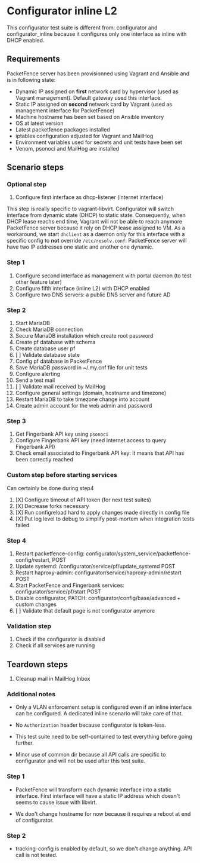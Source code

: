 # Configurator inline L2

This configurator test suite is different from: configurator and
configurator_inline because it configures only one interface as inline with
DHCP enabled.

## Requirements
PacketFence server has been provisionned using Vagrant and Ansible and is in
following state:
- Dynamic IP assigned on **first** network card by hypervisor (used as Vagrant
  management). Default gateway used this interface.
- Static IP assigned on **second** network card by Vagrant (used as management
  interface for PacketFence)
- Machine hostname has been set based on Ansible inventory
- OS at latest version
- Latest packetfence packages installed
- iptables configuration adjusted for Vagrant and MailHog
- Environment variables used for secrets and unit tests have been set
- Venom, psonoci and MailHog are installed

## Scenario steps

### Optional step
1. Configure first interface as dhcp-listener (internet interface)

This step is really specific to vagrant-libvirt. Configurator will switch interface from
dynamic state (DHCP) to static state. Consequently, when DHCP lease reachs end time,
Vagrant will not be able to reach anymore PacketFence server because it rely
on DHCP lease assigned to VM.
As a workaround, we start `dhclient` as a daemon only for this interface with
a specific config to **not** override `/etc/resolv.conf`: PacketFence server
will have two IP addresses one static and another one dynamic.

### Step 1
1. Configure second interface as management with portal daemon (to test other
   feature later)
1. Configure fifth interface (inline L2) with DHCP enabled
1. Configure two DNS servers: a public DNS server and future AD

### Step 2
1. Start MariaDB
1. Check MariaDB connection
1. Secure MariaDB installation which create root password
2. Create pf database with schema
2. Create database user pf
1. [ ] Validate database state
3. Config pf database in PacketFence
1. Save MariaDB password in ~/.my.cnf file for unit tests
2. Configure alerting
2. Send a test mail
1. [ ] Validate mail received by MailHog
2. Configure general settings (domain, hostname and timezone)
2. Restart MariaDB to take timezone change into account
2. Create admin account for the web admin and password

### Step 3
1. Get Fingerbank API key using `psonoci`
1. Configure Fingerbank API key (need Internet access to query Fingerbank API)
1. Check email associated to Fingerbank API key: it means that API has been
   correctly reached

### Custom step before starting services
Can certainly be done during step4

1. [X] Configure timeout of API token (for next test suites)
1. [X] Decrease forks necessary
1. [X] Run configreload hard to apply changes made directly in config file
1. [X] Put log level to debug to simplify post-mortem when integration tests failed

### Step 4
1. Restart packetfence-config:
   configurator/system_service/packetfence-config/restart, POST
2. Update systemd: /configurator/service/pf/update_systemd POST
1. Restart haproxy-admin: configurator/service/haproxy-admin/restart POST
1. Start PacketFence and Fingerbank services: configurator/service/pf/start POST
1. Disable configurator, PATCH: configurator/config/base/advanced + custom
   changes
2. [ ] Validate that default page is not configurator anymore

### Validation step
1. Check if the configurator is disabled
1. Check if all services are running

## Teardown steps
1. Cleanup mail in MailHog Inbox

### Additional notes

- Only a VLAN enforcement setup is configured even if an inline interface can
  be configured. A dedicated inline scenario will take care of that.

- No `Authorization` header because configurator is token-less.

- This test suite need to be self-contained to test everything before going
  further.
  
- Minor use of common dir because all API calls are specific to configurator
  and will not be used after this test suite.

### Step 1
 
 * PacketFence will transform each dynamic interface into a static
   interface. First interface will have a static IP address which doesn't
   seems to cause issue with libvirt.
   
 * We don't change hostname for now because it requires a reboot at end of configurator.

### Step 2

  * tracking-config is enabled by default, so we don't change anything. API
    call is not tested.
